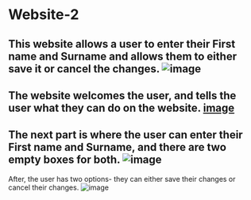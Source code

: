 # Website-2
This website allows a user to enter their First name and Surname and allows them to either save it or cancel the changes.
![image](https://user-images.githubusercontent.com/74416094/132998446-27239ea1-3856-4346-bf62-eae3febb2d9b.png)
------------------------------
The website welcomes the user, and tells the user what they can do on the website.
[image](https://user-images.githubusercontent.com/74416094/132998468-7dbea5df-167d-4d67-8079-ece3ca1fd871.png)
------------------------------
The next part is where the user can enter their First name and Surname, and there are two empty boxes for both.
![image](https://user-images.githubusercontent.com/74416094/132998522-c7b65915-f43f-4a25-8d8e-f6712dc7674f.png)
------------------------------
After, the user has two options- they can either save their changes or cancel their changes.
![image](https://user-images.githubusercontent.com/74416094/132998571-8fe72c63-4dad-407b-b44a-dc9eb8b49089.png)

